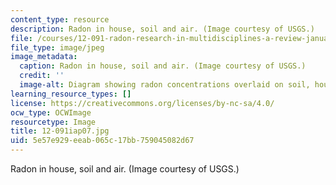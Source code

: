 ```yaml
---
content_type: resource
description: Radon in house, soil and air. (Image courtesy of USGS.)
file: /courses/12-091-radon-research-in-multidisciplines-a-review-january-iap-2007/5e57e929eeab065c17bb759045082d67_12-091iap07.jpg
file_type: image/jpeg
image_metadata:
  caption: Radon in house, soil and air. (Image courtesy of USGS.)
  credit: ''
  image-alt: Diagram showing radon concentrations overlaid on soil, house, and sky.
learning_resource_types: []
license: https://creativecommons.org/licenses/by-nc-sa/4.0/
ocw_type: OCWImage
resourcetype: Image
title: 12-091iap07.jpg
uid: 5e57e929-eeab-065c-17bb-759045082d67
---
```

Radon in house, soil and air. (Image courtesy of USGS.)